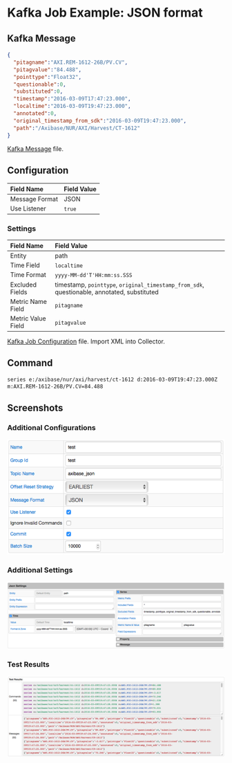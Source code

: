# Kafka Job Example: JSON format

## Kafka Message

```json
{
  "pitagname":"AXI.REM-1612-26B/PV.CV",
  "pitagvalue":"84.488",
  "pointtype":"Float32",
  "questionable":0,
  "substituted":0,
  "timestamp":"2016-03-09T17:47:23.000",
  "localtime":"2016-03-09T19:47:23.000",
  "annotated":0,
  "original_timestamp_from_sdk":"2016-03-09T19:47:23.000",
  "path":"/Axibase/NUR/AXI/Harvest/CT-1612"
}
```

[Kafka Message](./message.json) file.

## Configuration

| Field Name     | Field Value |
| :------------- | :---------- |
| Message Format | JSON        |
| Use Listener   | `true`      |

### Settings

| Field Name         | Field Value                                                                                 |
| :----------------- | :------------------------------------------------------------------------------------------ |
| Entity             | path                                                                                        |
| Time Field         | `localtime`                                                                                 |
| Time Format        | `yyyy-MM-dd'T'HH:mm:ss.SSS`                                                                 |
| Excluded Fields    | timestamp, `pointtype`, `original_timestamp_from_sdk`, questionable, annotated, substituted |
| Metric Name Field  | `pitagname`                                                                                 |
| Metric Value Field | `pitagvalue`                                                                                |

[Kafka Job Configuration](./kafka_job_configuration.xml) file. Import XML into Collector.

## Command

```ls
series e:/axibase/nur/axi/harvest/ct-1612 d:2016-03-09T19:47:23.000Z m:AXI.REM-1612-26B/PV.CV=84.488
```

## Screenshots

### Additional Configurations

![](./images/configuration.png)

### Additional Settings

![](./images/settings.png)

### Test Results

![](./images/test_results.png)

